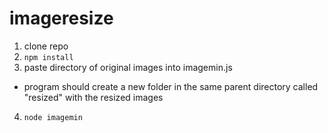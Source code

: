 # imageresize

1. clone repo
2. `npm install`
3. paste directory of original images into imagemin.js
* program should create a new folder in the same parent directory called "resized" with the resized images
4. `node imagemin`
